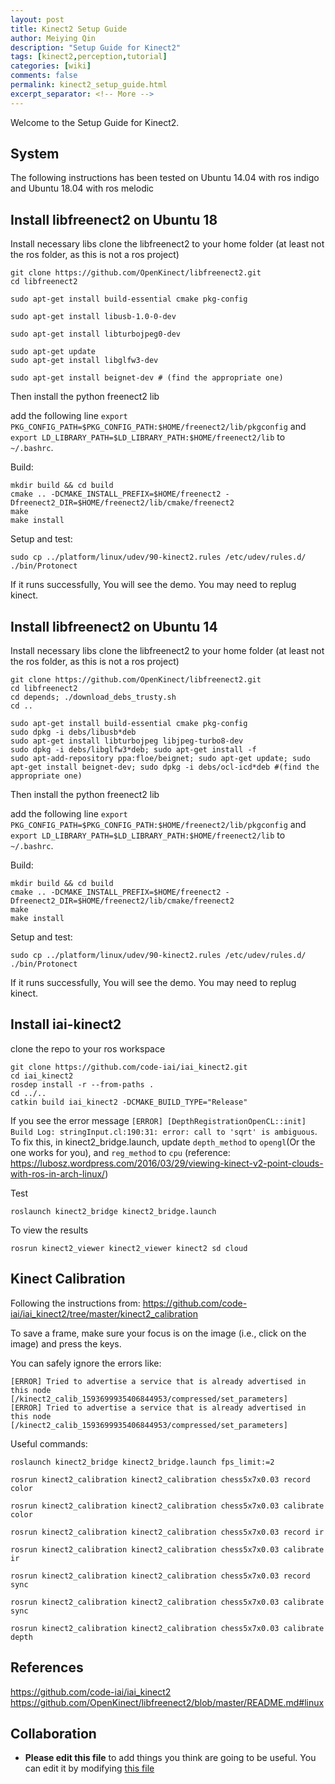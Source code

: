 ```yaml
---
layout: post
title: Kinect2 Setup Guide
author: Meiying Qin
description: "Setup Guide for Kinect2"
tags: [kinect2,perception,tutorial]
categories: [wiki]
comments: false
permalink: kinect2_setup_guide.html
excerpt_separator: <!-- More -->
---
```


Welcome to the Setup Guide for Kinect2.

<!-- More -->

## System

The following instructions has been tested on Ubuntu 14.04 with ros indigo and Ubuntu 18.04 with ros melodic

## Install libfreenect2 on Ubuntu 18

Install necessary libs
clone the libfreenect2 to your home folder (at least not the ros folder, as this is not a ros project)
```
git clone https://github.com/OpenKinect/libfreenect2.git
cd libfreenect2

sudo apt-get install build-essential cmake pkg-config

sudo apt-get install libusb-1.0-0-dev

sudo apt-get install libturbojpeg0-dev

sudo apt-get update
sudo apt-get install libglfw3-dev

sudo apt-get install beignet-dev # (find the appropriate one)
```

Then install the python freenect2 lib

add the following line `export PKG_CONFIG_PATH=$PKG_CONFIG_PATH:$HOME/freenect2/lib/pkgconfig` and `export LD_LIBRARY_PATH=$LD_LIBRARY_PATH:$HOME/freenect2/lib` to `~/.bashrc`. 

Build:
```
mkdir build && cd build
cmake .. -DCMAKE_INSTALL_PREFIX=$HOME/freenect2 -Dfreenect2_DIR=$HOME/freenect2/lib/cmake/freenect2
make
make install
```

Setup and test:
```
sudo cp ../platform/linux/udev/90-kinect2.rules /etc/udev/rules.d/
./bin/Protonect
```
If it runs successfully, You will see the demo. You may need to replug kinect.

## Install libfreenect2 on Ubuntu 14

Install necessary libs
clone the libfreenect2 to your home folder (at least not the ros folder, as this is not a ros project)

```
git clone https://github.com/OpenKinect/libfreenect2.git
cd libfreenect2
cd depends; ./download_debs_trusty.sh
cd ..
```

```
sudo apt-get install build-essential cmake pkg-config
sudo dpkg -i debs/libusb*deb
sudo apt-get install libturbojpeg libjpeg-turbo8-dev
sudo dpkg -i debs/libglfw3*deb; sudo apt-get install -f
sudo apt-add-repository ppa:floe/beignet; sudo apt-get update; sudo apt-get install beignet-dev; sudo dpkg -i debs/ocl-icd*deb #(find the appropriate one)
```

Then install the python freenect2 lib

add the following line `export PKG_CONFIG_PATH=$PKG_CONFIG_PATH:$HOME/freenect2/lib/pkgconfig` and `export LD_LIBRARY_PATH=$LD_LIBRARY_PATH:$HOME/freenect2/lib` to `~/.bashrc`. 

Build:
```
mkdir build && cd build
cmake .. -DCMAKE_INSTALL_PREFIX=$HOME/freenect2 -Dfreenect2_DIR=$HOME/freenect2/lib/cmake/freenect2
make
make install
```

Setup and test:
```
sudo cp ../platform/linux/udev/90-kinect2.rules /etc/udev/rules.d/
./bin/Protonect
```
If it runs successfully, You will see the demo. You may need to replug kinect.

## Install iai-kinect2

clone the repo to your ros workspace

```
git clone https://github.com/code-iai/iai_kinect2.git
cd iai_kinect2
rosdep install -r --from-paths .
cd ../..
catkin build iai_kinect2 -DCMAKE_BUILD_TYPE="Release"
```

If you see the error message `[ERROR] [DepthRegistrationOpenCL::init] Build Log: stringInput.cl:190:31: error: call to 'sqrt' is ambiguous`. To fix this, in kinect2_bridge.launch, update `depth_method` to `opengl`(Or the one works for you), and `reg_method` to `cpu`
(reference: <https://lubosz.wordpress.com/2016/03/29/viewing-kinect-v2-point-clouds-with-ros-in-arch-linux/>)

Test
```
roslaunch kinect2_bridge kinect2_bridge.launch
```

To view the results
```
rosrun kinect2_viewer kinect2_viewer kinect2 sd cloud
```

## Kinect Calibration

Following the instructions from: <https://github.com/code-iai/iai_kinect2/tree/master/kinect2_calibration>

To save a frame, make sure your focus is on the image (i.e., click on the image) and press the keys.

You can safely ignore the errors like:

```
[ERROR] Tried to advertise a service that is already advertised in this node [/kinect2_calib_1593699935406844953/compressed/set_parameters]
[ERROR] Tried to advertise a service that is already advertised in this node [/kinect2_calib_1593699935406844953/compressed/set_parameters]
```

Useful commands:

```(bash)
roslaunch kinect2_bridge kinect2_bridge.launch fps_limit:=2

rosrun kinect2_calibration kinect2_calibration chess5x7x0.03 record color

rosrun kinect2_calibration kinect2_calibration chess5x7x0.03 calibrate color

rosrun kinect2_calibration kinect2_calibration chess5x7x0.03 record ir

rosrun kinect2_calibration kinect2_calibration chess5x7x0.03 calibrate ir

rosrun kinect2_calibration kinect2_calibration chess5x7x0.03 record sync

rosrun kinect2_calibration kinect2_calibration chess5x7x0.03 calibrate sync

rosrun kinect2_calibration kinect2_calibration chess5x7x0.03 calibrate depth
```

## References

<https://github.com/code-iai/iai_kinect2>
<https://github.com/OpenKinect/libfreenect2/blob/master/README.md#linux>

## Collaboration

- **Please edit this file** to add things you think are going to be useful. You can edit it by modifying [this file](https://github.com/ScazLab/ScazLab.github.io/blob/master/_posts/2020-07-14-Kinect2-Setup.md)
